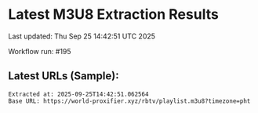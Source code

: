 # Latest M3U8 Extraction Results

Last updated: Thu Sep 25 14:42:51 UTC 2025

Workflow run: #195

## Latest URLs (Sample):
```
Extracted at: 2025-09-25T14:42:51.062564
Base URL: https://world-proxifier.xyz/rbtv/playlist.m3u8?timezone=pht

```
